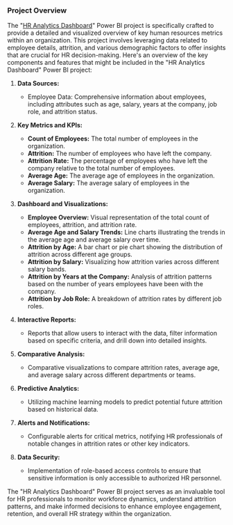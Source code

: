 ### Project Overview
The "[HR Analytics Dashboard](https://github.com/OLUJUWON-OMOTOBA/Project-8/blob/main/HR%20Analytics%20Dashboard.pbix)" Power BI project is specifically crafted to provide a detailed and visualized overview of key human resources metrics within an organization. This project involves leveraging data related to employee details, attrition, and various demographic factors to offer insights that are crucial for HR decision-making. Here's an overview of the key components and features that might be included in the "HR Analytics Dashboard" Power BI project:

1. **Data Sources:**
   - Employee Data: Comprehensive information about employees, including attributes such as age, salary, years at the company, job role, and attrition status.

2. **Key Metrics and KPIs:**
   - **Count of Employees:** The total number of employees in the organization.
   - **Attrition:** The number of employees who have left the company.
   - **Attrition Rate:** The percentage of employees who have left the company relative to the total number of employees.
   - **Average Age:** The average age of employees in the organization.
   - **Average Salary:** The average salary of employees in the organization.

3. **Dashboard and Visualizations:**
   - **Employee Overview:** Visual representation of the total count of employees, attrition, and attrition rate.
   - **Average Age and Salary Trends:** Line charts illustrating the trends in the average age and average salary over time.
   - **Attrition by Age:** A bar chart or pie chart showing the distribution of attrition across different age groups.
   - **Attrition by Salary:** Visualizing how attrition varies across different salary bands.
   - **Attrition by Years at the Company:** Analysis of attrition patterns based on the number of years employees have been with the company.
   - **Attrition by Job Role:** A breakdown of attrition rates by different job roles.

4. **Interactive Reports:**
   - Reports that allow users to interact with the data, filter information based on specific criteria, and drill down into detailed insights.

5. **Comparative Analysis:**
   - Comparative visualizations to compare attrition rates, average age, and average salary across different departments or teams.

6. **Predictive Analytics:**
   - Utilizing machine learning models to predict potential future attrition based on historical data.

7. **Alerts and Notifications:**
   - Configurable alerts for critical metrics, notifying HR professionals of notable changes in attrition rates or other key indicators.

8. **Data Security:**
   - Implementation of role-based access controls to ensure that sensitive information is only accessible to authorized HR personnel.

The "HR Analytics Dashboard" Power BI project serves as an invaluable tool for HR professionals to monitor workforce dynamics, understand attrition patterns, and make informed decisions to enhance employee engagement, retention, and overall HR strategy within the organization.
